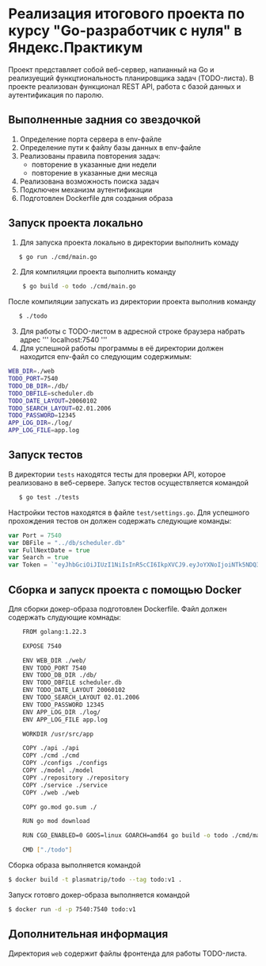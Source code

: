 # Реализация итогового проекта по курсу "Go-разработчик с нуля" в Яндекс.Практикум

Проект представляет собой веб-сервер, напианный на Go и реализуещий функцтиональность планировщика задач (TODO-листа).
В проекте реализован функционал REST API, работа с базой данных и аутентификация по паролю.

## Выполненные задния со звездочкой

1. Определение порта сервера в env-файле
2. Определение пути к файлу базы данных в env-файле
3. Реализованы правила повторения задач:
   - повторение в указанные дни недели
   - повторение в указанные дни месяца
4. Реализована возможность поиска задач
5. Подключен механизм аутентификации
6. Подготовлен Dockerfile для создания образа

## Запуск проекта локально

1.  Для запуска проекта локально в директории выполнить комаду

```bash
   $ go run ./cmd/main.go
```

2.  Для компиляции проекта выполнить команду

```bash
    $ go build -o todo ./cmd/main.go
```

После компиляции запускать из директории проекта выполнив команду

```bash
   $ ./todo
```

3.  Для работы с TODO-листом в адресной строке браузера набрать адрес
    '''
    localhost:7540
    '''
4.  Для успешной работы программы в её директории должен находится env-файл со следующим содержимым:

```bash
WEB_DIR=./web
TODO_PORT=7540
TODO_DB_DIR=./db/
TODO_DBFILE=scheduler.db
TODO_DATE_LAYOUT=20060102
TODO_SEARCH_LAYOUT=02.01.2006
TODO_PASSWORD=12345
APP_LOG_DIR=./log/
APP_LOG_FILE=app.log
```

## Запуск тестов

В директории `tests` находятся тесты для проверки API, которое реализовано в веб-сервере.
Запуск тестов осуществляется командой

```bash
   $ go test ./tests
```

Настройки тестов находятся в файле `test/settings.go`.
Для успешного прохождения тестов он должен содержать следующие команды:

```go
var Port = 7540
var DBFile = "../db/scheduler.db"
var FullNextDate = true
var Search = true
var Token = `"eyJhbGciOiJIUzI1NiIsInR5cCI6IkpXVCJ9.eyJoYXNoIjoiNTk5NDQ3MWFiYjAxMTEyYWZjYzE4MTU5ZjZjYzc0YjRmNTExYjk5ODA2ZGE1OWIzY2FmNWE5YzE3M2NhY2ZjNSJ9.EKlvvMlZ450BVUO__owlT3mkJ2NnhMIMr_OdXFzl95U"`
```

## Сборка и запуск проекта с помощью Docker

Для сборки докер-образа подготовлен Dockerfile. Файл должен содержать слудующие комнады:

```bash
    FROM golang:1.22.3

    EXPOSE 7540

    ENV WEB_DIR ./web/
    ENV TODO_PORT 7540
    ENV TODO_DB_DIR ./db/
    ENV TODO_DBFILE scheduler.db
    ENV TODO_DATE_LAYOUT 20060102
    ENV TODO_SEARCH_LAYOUT 02.01.2006
    ENV TODO_PASSWORD 12345
    ENV APP_LOG_DIR ./log/
    ENV APP_LOG_FILE app.log

    WORKDIR /usr/src/app

    COPY ./api ./api
    COPY ./cmd ./cmd
    COPY ./configs ./configs
    COPY ./model ./model
    COPY ./repository ./repository
    COPY ./service ./service
    COPY ./web ./web

    COPY go.mod go.sum ./

    RUN go mod download

    RUN CGO_ENABLED=0 GOOS=linux GOARCH=amd64 go build -o todo ./cmd/main.go

    CMD ["./todo"]
```

Сборка образа выполняется командой

```bash
$ docker build -t plasmatrip/todo --tag todo:v1 .
```

Запуск готовго докер-образа выполняется командой

```bash
$ docker run -d -p 7540:7540 todo:v1
```

## Дополнительная информация

Директория `web` содержит файлы фронтенда для работы TODO-листа.

